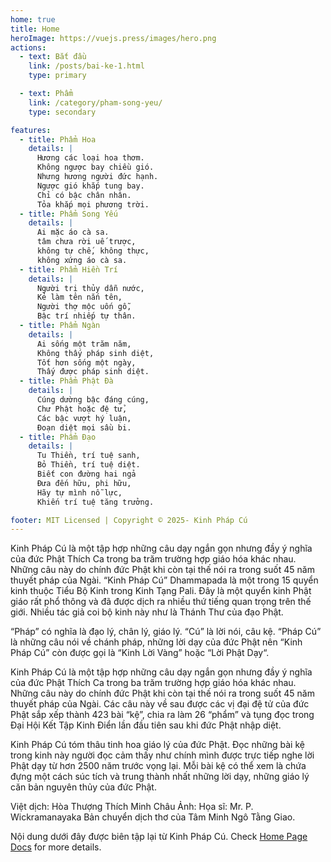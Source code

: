 ```yaml
---
home: true
title: Home
heroImage: https://vuejs.press/images/hero.png
actions:
  - text: Bắt đầu
    link: /posts/bai-ke-1.html
    type: primary

  - text: Phẩm
    link: /category/pham-song-yeu/
    type: secondary

features:
  - title: Phẩm Hoa
    details: |
      Hương các loại hoa thơm.
      Không ngược bay chiều gió.
      Nhưng hương người đức hạnh.
      Ngược gió khắp tung bay.
      Chỉ có bậc chân nhân.
      Tỏa khắp mọi phương trời.
  - title: Phẩm Song Yếu
    details: |
      Ai mặc áo cà sa.
      tâm chưa rời uế trược,
      không tự chế, không thực,
      không xứng áo cà sa.
  - title: Phẩm Hiền Trí
    details: |
      Người trị thủy dẫn nước,
      Kẻ làm tên nắn tên,
      Người thợ mộc uốn gỗ,
      Bậc trí nhiếp tự thân.
  - title: Phẩm Ngàn
    details: |
      Ai sống một trăm năm,
      Không thấy pháp sinh diệt,
      Tốt hơn sống một ngày,
      Thấy được pháp sinh diệt.
  - title: Phẩm Phật Đà
    details: |
      Cúng dường bậc đáng cúng,
      Chư Phật hoặc đệ tử,
      Các bậc vượt hý luận,
      Ðoạn diệt mọi sầu bi.
  - title: Phẩm Đạo
    details: |
      Tu Thiền, trí tuệ sanh,
      Bỏ Thiền, trí tuệ diệt.
      Biết con đường hai ngả
      Ðưa đến hữu, phi hữu,
      Hãy tự mình nỗ lực,
      Khiến trí tuệ tăng trưởng.

footer: MIT Licensed | Copyright © 2025- Kinh Pháp Cú
---
```


Kinh Pháp Cú là một tập hợp những câu dạy ngắn gọn nhưng đầy ý nghĩa của đức Phật Thích Ca trong ba trăm trường hợp giáo hóa khác nhau. Những câu này do chính đức Phật khi còn tại thế nói ra trong suốt 45 năm thuyết pháp của Ngài.
“Kinh Pháp Cú” Dhammapada là một trong 15 quyển kinh thuộc Tiểu Bộ Kinh trong Kinh Tạng Pali. Ðây là một quyển kinh Phật giáo rất phổ thông và đã được dịch ra nhiều thứ tiếng quan trọng trên thế giới. Nhiều tác giả coi bộ kinh này như là Thánh Thư của đạo Phật.

“Pháp” có nghĩa là đạo lý, chân lý, giáo lý. “Cú” là lời nói, câu kệ. “Pháp Cú” là những câu nói về chánh pháp, những lời dạy của đức Phật nên “Kinh Pháp Cú” còn được gọi là “Kinh Lời Vàng” hoặc “Lời Phật Dạy“.

Kinh Pháp Cú là một tập hợp những câu dạy ngắn gọn nhưng đầy ý nghĩa của đức Phật Thích Ca trong ba trăm trường hợp giáo hóa khác nhau. Những câu này do chính đức Phật khi còn tại thế nói ra trong suốt 45 năm thuyết pháp của Ngài. Các câu này về sau được các vị đại đệ tử của đức Phật sắp xếp thành 423 bài “kệ”, chia ra làm 26 “phẩm” và tụng đọc trong Ðại Hội Kết Tập Kinh Ðiển lần đầu tiên sau khi đức Phật nhập diệt.

Kinh Pháp Cú tóm thâu tinh hoa giáo lý của đức Phật. Ðọc những bài kệ trong kinh này người đọc cảm thấy như chính mình được trực tiếp nghe lời Phật dạy từ hơn 2500 năm trước vọng lại. Mỗi bài kệ có thể xem là chứa đựng một cách súc tích và trung thành nhất những lời dạy, những giáo lý căn bản nguyên thủy của đức Phật.

Việt dịch: Hòa Thượng Thích Minh Châu
Ảnh: Họa sĩ: Mr. P. Wickramanayaka
Bản chuyển dịch thơ của Tâm Minh Ngô Tằng Giao.

Nội dung dưới đây được biên tập lại từ Kinh Pháp Cú.
Check [Home Page Docs][default-theme-home] for more details.

[default-theme-home]: https://dieuphapam.net/topics/423-bai-ke-kinh-phap-cu-voi-hinh-ve-minh-hoa.3187/
